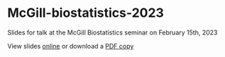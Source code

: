 # McGill-biostatistics-2023


Slides for talk at the McGill Biostatistics seminar on February 15th, 2023

View slides [online](https://lbelzile.github.io/McGill-biostatistics-2023) or download a [PDF copy](https://github.com/lbelzile/McGill-biostatistics-2023/raw/main/McGill_Biostat_2023-02-Belzile.pdf)
